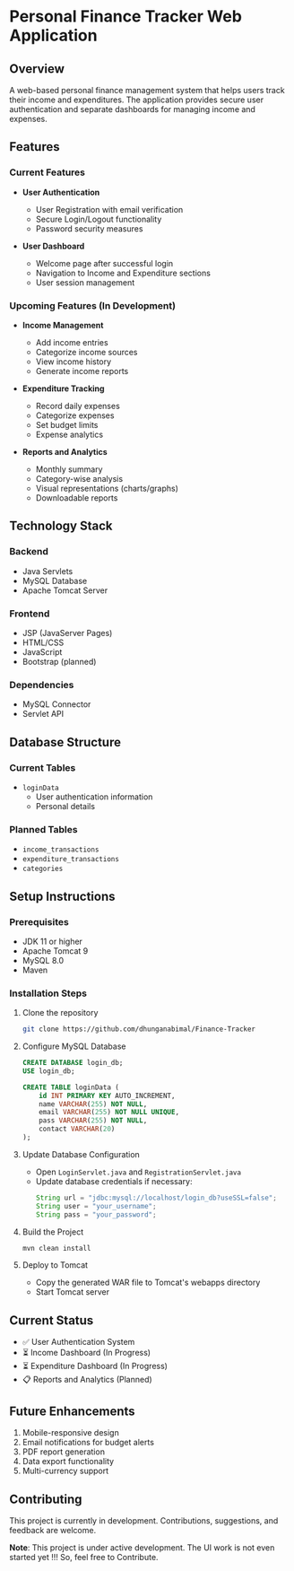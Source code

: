 # Personal Finance Tracker Web Application

## Overview
A web-based personal finance management system that helps users track their income and expenditures. The application provides secure user authentication and separate dashboards for managing income and expenses.

## Features

### Current Features
- **User Authentication**
    - User Registration with email verification
    - Secure Login/Logout functionality
    - Password security measures

- **User Dashboard**
    - Welcome page after successful login
    - Navigation to Income and Expenditure sections
    - User session management

### Upcoming Features (In Development)
- **Income Management**
    - Add income entries
    - Categorize income sources
    - View income history
    - Generate income reports

- **Expenditure Tracking**
    - Record daily expenses
    - Categorize expenses
    - Set budget limits
    - Expense analytics

- **Reports and Analytics**
    - Monthly summary
    - Category-wise analysis
    - Visual representations (charts/graphs)
    - Downloadable reports

## Technology Stack

### Backend
- Java Servlets
- MySQL Database
- Apache Tomcat Server

### Frontend
- JSP (JavaServer Pages)
- HTML/CSS
- JavaScript
- Bootstrap (planned)

### Dependencies
- MySQL Connector
- Servlet API


## Database Structure

### Current Tables
- `loginData`
    - User authentication information
    - Personal details

### Planned Tables
- `income_transactions`
- `expenditure_transactions`
- `categories`

## Setup Instructions

### Prerequisites
- JDK 11 or higher
- Apache Tomcat 9
- MySQL 8.0
- Maven

### Installation Steps
1. Clone the repository
   ```bash
   git clone https://github.com/dhunganabimal/Finance-Tracker
   ```

2. Configure MySQL Database
   ```sql
   CREATE DATABASE login_db;
   USE login_db;
   
   CREATE TABLE loginData (
       id INT PRIMARY KEY AUTO_INCREMENT,
       name VARCHAR(255) NOT NULL,
       email VARCHAR(255) NOT NULL UNIQUE,
       pass VARCHAR(255) NOT NULL,
       contact VARCHAR(20)
   );
   ```

3. Update Database Configuration
    - Open `LoginServlet.java` and `RegistrationServlet.java`
    - Update database credentials if necessary:
      ```java
      String url = "jdbc:mysql://localhost/login_db?useSSL=false";
      String user = "your_username";
      String pass = "your_password";
      ```

4. Build the Project
   ```bash
   mvn clean install
   ```

5. Deploy to Tomcat
    - Copy the generated WAR file to Tomcat's webapps directory
    - Start Tomcat server



## Current Status
- ✅ User Authentication System
- ⏳ Income Dashboard (In Progress)
- ⏳ Expenditure Dashboard (In Progress)
- 📋 Reports and Analytics (Planned)

## Future Enhancements
1. Mobile-responsive design
2. Email notifications for budget alerts
3. PDF report generation
4. Data export functionality
5. Multi-currency support

## Contributing
This project is currently in development. Contributions, suggestions, and feedback are welcome.




**Note**: This project is under active development. The UI work is not even started yet !!! So, feel free to Contribute.
